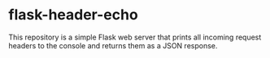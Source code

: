 # flask-header-echo
This repository is a simple Flask web server that prints all incoming request headers to the console and returns them as a JSON response.
